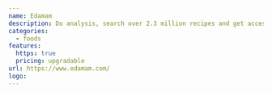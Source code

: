 ```yaml
---
name: Edamam
description: Do analysis, search over 2.3 million recipes and get access to a database with close to 900,000 foods.
categories:
  - foods
features:
  https: true
  pricing: upgradable
url: https://www.edamam.com/
logo:
---
```

